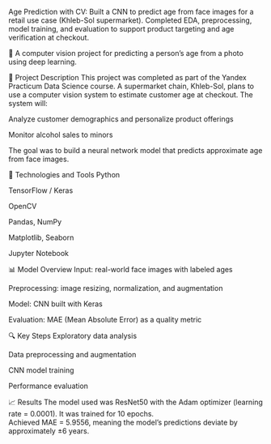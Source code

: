 
Age Prediction with CV: Built a CNN to predict age from face images for a retail use case (Khleb-Sol supermarket). Completed EDA, preprocessing, model training, and evaluation to support product targeting and age verification at checkout.

🧠 A computer vision project for predicting a person’s age from a photo using deep learning.

📌 Project Description
This project was completed as part of the Yandex Practicum Data Science course.
A supermarket chain, Khleb-Sol, plans to use a computer vision system to estimate customer age at checkout. The system will:

Analyze customer demographics and personalize product offerings

Monitor alcohol sales to minors

The goal was to build a neural network model that predicts approximate age from face images.

🧪 Technologies and Tools
Python

TensorFlow / Keras

OpenCV

Pandas, NumPy

Matplotlib, Seaborn

Jupyter Notebook

📊 Model Overview
Input: real-world face images with labeled ages

Preprocessing: image resizing, normalization, and augmentation

Model: CNN built with Keras

Evaluation: MAE (Mean Absolute Error) as a quality metric

🔍 Key Steps
Exploratory data analysis

Data preprocessing and augmentation

CNN model training

Performance evaluation

📈 Results 
The model used was ResNet50 with the Adam optimizer (learning rate = 0.0001). It was trained for 10 epochs.  
Achieved MAE = 5.9556, meaning the model’s predictions deviate by approximately ±6 years.

